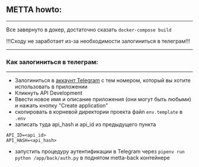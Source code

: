 ## METTA howto:
---
Все завернуто в докер, достаточно сказать `docker-compose build`

!!!Сходу не заработает из-за необходимости залогиниться в телеграм!!! 

---
### Как залогиниться в телеграм:
---

- Залогиниться в [аккаунт Telegram](https://my.telegram.org/) с тем номером, который вы хотите использовать в приложении
- Кликнуть API Development
- Ввести новое имя и описание приложения (они могут быть любыми) и нажать кнопку "Create application"
- скопировать в корневой директории проекта файл `env.template` в `.env` 
- записать туда api_hash и api_id из предыдущего пункта

```
API_ID=<api_id>
API_HASH=<api_hash>
```

- запустить процедуру аутентификации в Telegram через `pipenv run python /app/back/auth.py` в поднятом metta-back контейнере

